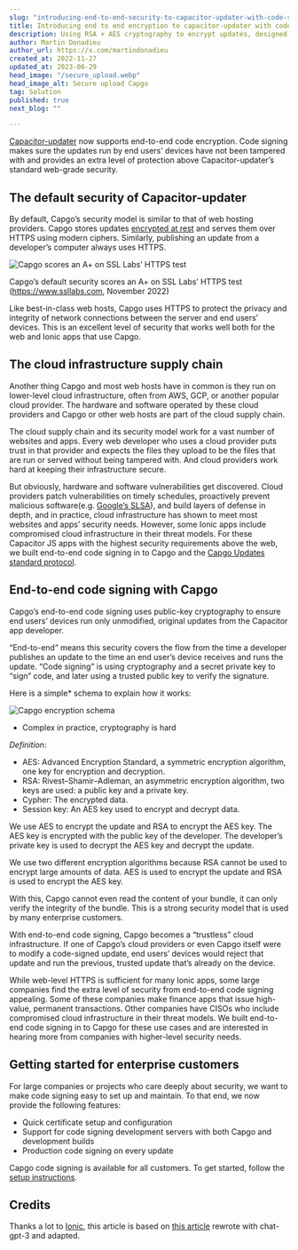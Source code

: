 ```yaml
---
slug: "introducing-end-to-end-security-to-capacitor-updater-with-code-signing"
title: Introducing end to end encryption to capacitor-updater with code signing
description: Using RSA + AES cryptography to encrypt updates, designed for the enterprise and high security apps
author: Martin Donadieu
author_url: https://x.com/martindonadieu
created_at: 2022-11-27
updated_at: 2023-06-29
head_image: "/secure_upload.webp"
head_image_alt: Secure upload Capgo
tag: Solution
published: true
next_blog: ""

---
```


[Capacitor-updater](https://github.com/Cap-go/capacitor-updater/) now supports end-to-end code encryption. Code signing makes sure the updates run by end users’ devices have not been tampered with and provides an extra level of protection above Capacitor-updater’s standard web-grade security.

## The default security of Capacitor-updater

By default, Capgo’s security model is similar to that of web hosting providers. Capgo stores updates [encrypted at rest](https://cloud.google.com/docs/security/encryption/default-encryption/) and serves them over HTTPS using modern ciphers. Similarly, publishing an update from a developer’s computer always uses HTTPS.

![Capgo scores an A+ on SSL Labs’ HTTPS test](/ssllabs_report.webp)

Capgo’s default security scores an A+ on SSL Labs’ HTTPS test (https://www.ssllabs.com, November 2022)

Like best-in-class web hosts, Capgo uses HTTPS to protect the privacy and integrity of network connections between the server and end users’ devices. This is an excellent level of security that works well both for the web and Ionic apps that use Capgo.

## The cloud infrastructure supply chain

Another thing Capgo and most web hosts have in common is they run on lower-level cloud infrastructure, often from AWS, GCP, or another popular cloud provider. The hardware and software operated by these cloud providers and Capgo or other web hosts are part of the cloud supply chain.

The cloud supply chain and its security model work for a vast number of websites and apps. Every web developer who uses a cloud provider puts trust in that provider and expects the files they upload to be the files that are run or served without being tampered with. And cloud providers work hard at keeping their infrastructure secure.

But obviously, hardware and software vulnerabilities get discovered. Cloud providers patch vulnerabilities on timely schedules, proactively prevent malicious software(e.g. [Google’s SLSA](https://security.googleblog.com/2021/06/introducing-slsa-end-to-end-framework.html/)), and build layers of defense in depth, and in practice, cloud infrastructure has shown to meet most websites and apps’ security needs. However, some Ionic apps include compromised cloud infrastructure in their threat models. For these Capacitor JS apps with the highest security requirements above the web, we built end-to-end code signing in to Capgo and the [Capgo Updates standard protocol](/docs/self-hosted/auto-update/update-endpoint/).

## End-to-end code signing with Capgo

Capgo’s end-to-end code signing uses public-key cryptography to ensure end users’ devices run only unmodified, original updates from the Capacitor app developer.

“End-to-end” means this security covers the flow from the time a developer publishes an update to the time an end user’s device receives and runs the update. “Code signing” is using cryptography and a secret private key to “sign” code, and later using a trusted public key to verify the signature.

Here is a simple* schema to explain how it works:

![Capgo encryption schema](/ecryption_flow.webp)

* Complex in practice, cryptography is hard

*Definition*:
- AES: Advanced Encryption Standard, a symmetric encryption algorithm, one key for encryption and decryption.
- RSA: Rivest–Shamir–Adleman, an asymmetric encryption algorithm, two keys are used: a public key and a private key.
- Cypher: The encrypted data.
- Session key: An AES key used to encrypt and decrypt data.

We use AES to encrypt the update and RSA to encrypt the AES key. The AES key is encrypted with the public key of the developer. The developer’s private key is used to decrypt the AES key and decrypt the update.

We use two different encryption algorithms because RSA cannot be used to encrypt large amounts of data. AES is used to encrypt the update and RSA is used to encrypt the AES key.

With this, Capgo cannot even read the content of your bundle, it can only verify the integrity of the bundle. This is a strong security model that is used by many enterprise customers.

With end-to-end code signing, Capgo becomes a “trustless” cloud infrastructure. If one of Capgo’s cloud providers or even Capgo itself were to modify a code-signed update, end users’ devices would reject that update and run the previous, trusted update that’s already on the device.

While web-level HTTPS is sufficient for many Ionic apps, some large companies find the extra level of security from end-to-end code signing appealing. Some of these companies make finance apps that issue high-value, permanent transactions. Other companies have CISOs who include compromised cloud infrastructure in their threat models. We built end-to-end code signing in to Capgo for these use cases and are interested in hearing more from companies with higher-level security needs.

## Getting started for enterprise customers

For large companies or projects who care deeply about security, we want to make code signing easy to set up and maintain. To that end, we now provide the following features:

-   Quick certificate setup and configuration
-   Support for code signing development servers with both Capgo and development builds
-   Production code signing on every update

Capgo code signing is available for all customers. To get started, follow the [setup instructions](/docs/tooling/cli/#end-to-end-encryption-trustless).

## Credits

Thanks a lot to [Ionic](https://ionic.com/), this article is based on [this article](https://ionic.io/blog/introducing-the-ionic-end-to-end-testing-reference-example/) rewrote with chat-gpt-3 and adapted.
